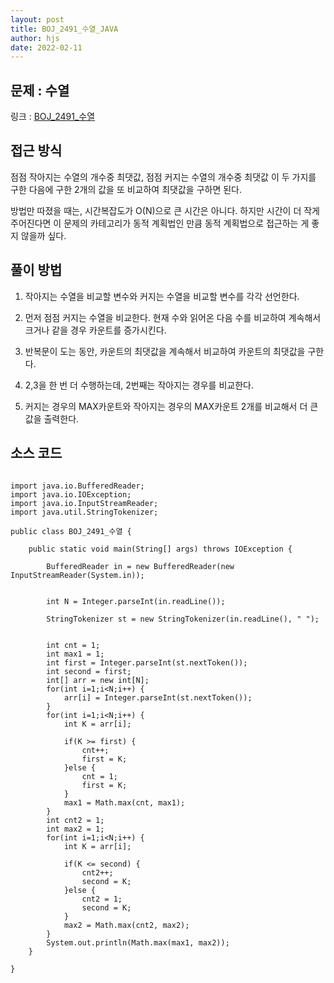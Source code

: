 ```yaml
---
layout: post
title: BOJ_2491_수열_JAVA
author: hjs
date: 2022-02-11
---
```


## 문제 : 수열

링크 : [BOJ_2491_수열](https://www.acmicpc.net/problem/2491)


## 접근 방식

점점 작아지는 수열의 개수중 최댓값, 점점 커지는 수열의 개수중 최댓값 이 두 가지를 구한 다음에 구한 2개의 값을 또 비교하여 최댓값을 구하면 된다.

방법만 따졌을 때는, 시간복잡도가 O(N)으로 큰 시간은 아니다. 하지만 시간이 더 작게 주어진다면 이 문제의 카테고리가 동적 계획법인 만큼 동적 계획법으로 접근하는 게 좋지 않을까 싶다.


## 풀이 방법

1. 작아지는 수열을 비교할 변수와 커지는 수열을 비교할 변수를 각각 선언한다.

2. 먼저 점점 커지는 수열을 비교한다. 현재 수와 읽어온 다음 수를 비교하여 계속해서 크거나 같을 경우 카운트를 증가시킨다.

3. 반복문이 도는 동안, 카운트의 최댓값을 계속해서 비교하여 카운트의 최댓값을 구한다.

4. 2,3을 한 번 더 수행하는데, 2번째는 작아지는 경우를 비교한다.

5. 커지는 경우의 MAX카운트와 작아지는 경우의 MAX카운트 2개를 비교해서 더 큰 값을 출력한다.

## 소스 코드

~~~

import java.io.BufferedReader;
import java.io.IOException;
import java.io.InputStreamReader;
import java.util.StringTokenizer;

public class BOJ_2491_수열 {

	public static void main(String[] args) throws IOException {

		BufferedReader in = new BufferedReader(new InputStreamReader(System.in));


		int N = Integer.parseInt(in.readLine());

		StringTokenizer st = new StringTokenizer(in.readLine(), " ");


		int cnt = 1;
		int max1 = 1;
		int first = Integer.parseInt(st.nextToken());
		int second = first;
		int[] arr = new int[N];
		for(int i=1;i<N;i++) {
			arr[i] = Integer.parseInt(st.nextToken());
		}
		for(int i=1;i<N;i++) {
			int K = arr[i];

			if(K >= first) {
				cnt++;
				first = K;
			}else {
				cnt = 1;
				first = K;
			}
			max1 = Math.max(cnt, max1);
		}
		int cnt2 = 1;
		int max2 = 1;		
		for(int i=1;i<N;i++) {
			int K = arr[i];

			if(K <= second) {
				cnt2++;
				second = K;
			}else {
				cnt2 = 1;
				second = K;
			}
			max2 = Math.max(cnt2, max2);
		}
		System.out.println(Math.max(max1, max2));
	}

}

~~~
